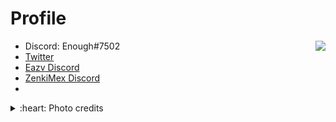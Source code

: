 # Profile

<img align='right' src="https://discord.c99.nl/widget/theme-4/754184329478799502.png"/>

- Discord: Enough#7502
- [Twitter](https://twitter.com/Enoughsdv)
- [Eazv Discord](https://discord.link/EazvDev)
- [ZenkiMex Discord](https://discord.gg/NBDD97H)
- 
<details>
  <summary>:heart: Photo credits</summary>
    https://www.pixiv.net/en/users/11365815
</details>
